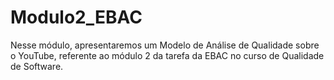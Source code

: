 # Modulo2_EBAC
Nesse módulo, apresentaremos um Modelo de Análise de Qualidade sobre o YouTube, referente ao módulo 2 da tarefa da EBAC no curso de Qualidade de Software.
